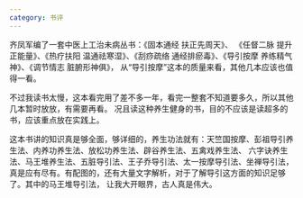 ```yaml
---
category: 书评
---
```


齐凤军编了一套中医上工治未病丛书：《固本通经 扶正先周天》、
《任督二脉 提升正能量》、《热疗扶阳 温通祛寒湿》、《刮痧疏络 通经排瘀毒》、《导引按摩 养练精气神》、《调节情志 脏腑形神俱》，
从“导引按摩”这本的质量来看，其他几本应该也值得一看。

不过我读书太慢，这本看完用了差不多一年，看完一整套不知道要多久，所以其他几本暂时放放，有需要再看。
况且读这种养生健身的书，目的不应该是读超多的书，应该重点放在实践上。

这本书讲的知识真是够全面，够详细的，养生功法就有：天竺国按摩、彭祖导引养生法、内养功养生法、放松功养生法、辟谷养生法、五禽戏养生法、
六字诀养生法、马王堆养生法、五脏导引法、王子乔导引法、太一按摩导引法、坐禅导引法，
真是应有尽有。有配图的，还有大量文字解析，对于了解导引这方面的知识足够了。其中的马王堆导引法，
让我大开眼界，古人真是伟大。
